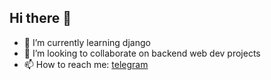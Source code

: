 ## Hi there 👋

- 🌱 I’m currently learning django
- 👯 I’m looking to collaborate on backend web dev projects
- 📫 How to reach me: [telegram](https://t.me/Michael_Birhanu)
